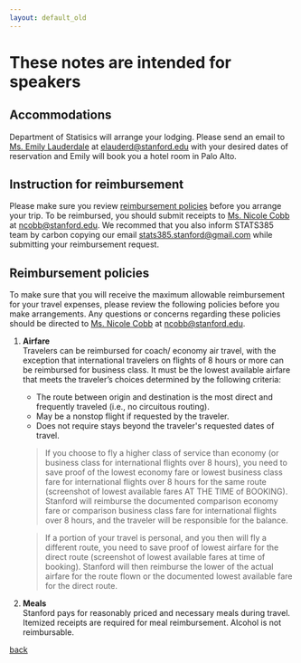 ```yaml
---
layout: default_old
---
```


# These notes are intended for speakers


## Accommodations
Department of Statisics will arrange your lodging. Please send an email to [Ms. Emily Lauderdale](https://statistics.stanford.edu/people/emily-lauderdale) at <elauderd@stanford.edu> with your desired dates of reservation and Emily will book you a hotel room in Palo Alto. 



## Instruction for reimbursement
Please make sure you review [reimbursement policies](#reimbursement-policies) before you arrange your trip. 
To be reimbursed, you should submit receipts to [Ms. Nicole Cobb](https://statistics.stanford.edu/people/nicole-cobb) at <ncobb@stanford.edu>. We recommed that you also inform STATS385 team by carbon copying our email <stats385.stanford@gmail.com> while submitting your reimbursement request. 


## Reimbursement policies
To make sure that you will receive the maximum allowable reimbursement for your travel expenses, please review the following policies before you make arrangements. Any questions or concerns regarding these policies should be directed to [Ms. Nicole Cobb](https://statistics.stanford.edu/people/nicole-cobb) at <ncobb@stanford.edu>.


1. **Airfare**   
   Travelers can be reimbursed for coach/ economy air travel, with the exception that international travelers on flights of 8 hours or more can be reimbursed for business class. It must be the lowest available airfare that meets the traveler’s choices determined by the following criteria:
    * The route between origin and destination is the most direct and frequently traveled (i.e., no circuitous routing).
    * May be a nonstop flight if requested by the traveler.	
    * Does not require stays beyond the traveler's requested dates of travel.     

    >If you choose to fly a higher class of service than economy (or business class for international flights over 8 hours), you need to save proof of the lowest economy fare or lowest business class fare for international flights over 8 hours for the same route (screenshot of lowest available fares AT THE TIME of BOOKING). Stanford will reimburse the documented comparison economy fare or comparison business class fare for international flights over 8 hours, and the traveler will be responsible for the balance.    

    >If a portion of your travel is personal, and you then will fly a different route, you need to save proof of lowest airfare for the direct route (screenshot of lowest available fares at time of booking). Stanford will then reimburse the lower of the actual airfare for the route flown or the documented lowest available fare for the direct route.  

2. **Meals**  
   Stanford pays for reasonably priced and necessary meals during travel. Itemized receipts are required for meal reimbursement. Alcohol is not reimbursable. 



[back](./)
